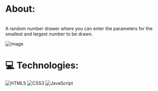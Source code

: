 # About:
<br>A random number drawer where you can enter the parameters for the smallest and largest number to be drawn.

![image](https://github.com/Hugodelelis/Sort_numbers/assets/138935214/24332690-3849-409a-99b3-bba4229554ae)


# 💻 Technologies:
![HTML5](https://img.shields.io/badge/html5-%23E34F26.svg?style=for-the-badge&logo=html5&logoColor=white) ![CSS3](https://img.shields.io/badge/css3-%231572B6.svg?style=for-the-badge&logo=css3&logoColor=white) ![JavaScript](https://img.shields.io/badge/javascript-%23323330.svg?style=for-the-badge&logo=javascript&logoColor=%23F7DF1E)
